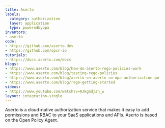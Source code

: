 ```yaml
---
title: Aserto
labels:
  category: authorization
  layer: application
  type: poweredbyopa
inventors:
- aserto
code:
- https://github.com/aserto-dev
- https://github.com/opcr-io
tutorials:
- https://docs.aserto.com/docs
blogs:
- https://www.aserto.com/blog/how-do-aserto-rego-policies-work
- https://www.aserto.com/blog/testing-rego-policies
- https://www.aserto.com/blog/aserto-on-aserto-an-opa-authorization-policy-for-aserto-tenants
- https://www.aserto.com/blog/rego-getting-started
videos:
- https://www.youtube.com/watch?v=RJkgmdjJn_w
layout: integration-single
---
```

Aserto is a cloud-native authorization service that makes it easy to add permissions and RBAC to your SaaS applications and APIs.
Aserto is based on the Open Policy Agent.


